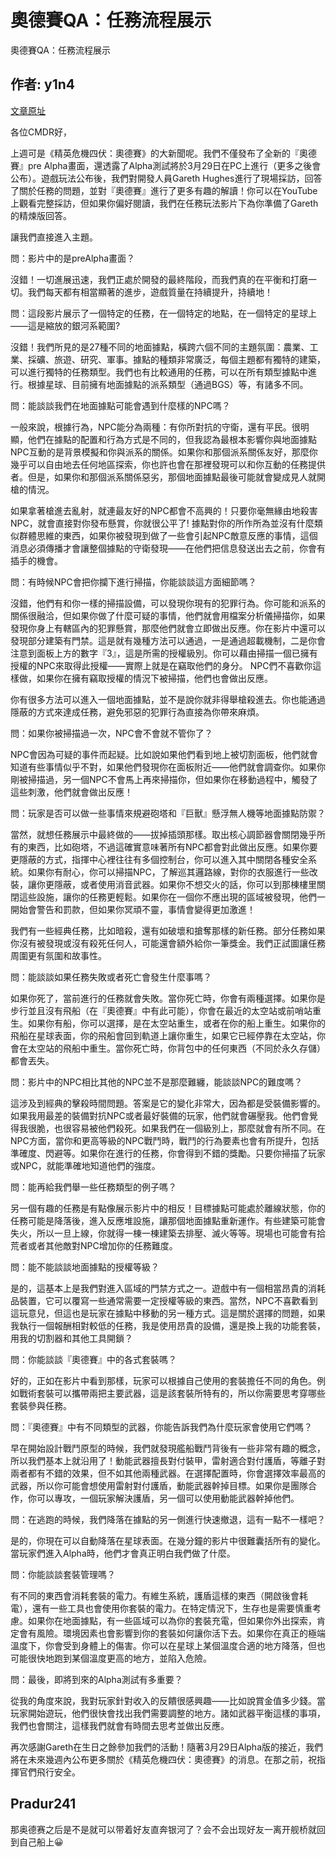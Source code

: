 # 奧德賽QA：任務流程展示

奧德賽QA：任務流程展示

## 作者: y1n4

[文章原址](https://forums.frontier.co.uk/threads/elite-dangerous-odyssey-mission-q-a-recap.566714/)

各位CMDR好，

上週可是《精英危機四伏：奧德賽》的大新聞呢。我們不僅發布了全新的『奧德賽』pre Alpha畫面，還透露了Alpha測試將於3月29日在PC上進行（更多之後會公布）。遊戲玩法公布後，我們對開發人員Gareth Hughes進行了現場採訪，回答了關於任務的問題，並對『奧德賽』進行了更多有趣的解讀！你可以在YouTube上觀看完整採訪，但如果你偏好閱讀，我們在任務玩法影片下為你準備了Gareth的精煉版回答。

讓我們直接進入主題。

問：影片中的是preAlpha畫面？

沒錯！一切進展迅速，我們正處於開發的最終階段，而我們真的在平衡和打磨一切。我們每天都有相當顯著的進步，遊戲質量在持續提升，持續地！

問：這段影片展示了一個特定的任務，在一個特定的地點，在一個特定的星球上——這是縮放的銀河系範圍?

沒錯！我們所見的是27種不同的地面據點，橫跨六個不同的主題氛圍：農業、工業、採礦、旅遊、研究、軍事。據點的種類非常廣泛，每個主題都有獨特的建築，可以進行獨特的任務類型。我們也有比較通用的任務，可以在所有類型據點中進行。根據星球、目前擁有地面據點的派系類型（通過BGS）等，有諸多不同。

問：能談談我們在地面據點可能會遇到什麼樣的NPC嗎？

一般來說，根據行為，NPC能分為兩種：有你所對抗的守衛，還有平民。很明顯，他們在據點的配置和行為方式是不同的，但我認為最根本影響你與地面據點NPC互動的是背景模擬和你與派系的關係。如果你和那個派系關係友好，那麼你幾乎可以自由地去任何地區探索，你也許也會在那裡發現可以和你互動的任務提供者。但是，如果你和那個派系關係惡劣，那個地面據點最後可能就會變成見人就開槍的情況。

如果拿著槍進去亂射，就連最友好的NPC都會不高興的！只要你毫無緣由地殺害NPC，就會直接對你發布懸賞，你就很公平了! 據點對你的所作所為並沒有什麼類似群體思維的東西，如果你被發現到做了一些會引起NPC敵意反應的事情，這個消息必須傳播才會讓整個據點的守衛發現——在他們把信息發送出去之前，你會有插手的機會。

問：有時候NPC會把你攔下進行掃描，你能談談這方面細節嗎？

沒錯，他們有和你一樣的掃描設備，可以發現你現有的犯罪行為。你可能和派系的關係很融洽，但如果你做了什麼可疑的事情，他們就會用檔案分析儀掃描你，如果發現你身上有轄區內的犯罪懸賞，那麼他們就會立即做出反應。你在影片中還可以發現部分建築有門禁。這是就有幾種方法可以通過，一是通過超載機制，二是你會注意到面板上方的數字『3』，這是所需的授權級別。你可以藉由掃描一個已擁有授權的NPC來取得此授權——實際上就是在竊取他們的身分。 NPC們不喜歡你這樣做，如果你在擁有竊取授權的情況下被掃描，他們也會做出反應。

你有很多方法可以進入一個地面據點，並不是說你就非得舉槍殺進去。你也能通過隱蔽的方式來達成任務，避免邪惡的犯罪行為直接為你帶來麻煩。

問：如果你被掃描過一次，NPC會不會就不管你了？

NPC會因為可疑的事件而起疑。比如說如果他們看到地上被切割面板，他們就會知道有些事情似乎不對，如果他們發現你在面板附近——他們就會調查你。如果你剛被掃描過，另一個NPC不會馬上再來掃描你，但如果你在移動過程中，觸發了這些刺激，他們就會做出反應！

問：玩家是否可以做一些事情來規避砲塔和『巨獸』懸浮無人機等地面據點防禦？

當然，就想任務展示中最終做的——拔掉插頭那樣。取出核心調節器會關閉幾乎所有的東西，比如砲塔，不過這確實意味著所有NPC都會對此做出反應。如果你要更隱蔽的方式，指揮中心裡往往有多個控制台，你可以進入其中關閉各種安全系統。如果你有耐心，你可以掃描NPC，了解巡其邏路線，對你的衣服進行一些改裝，讓你更隱蔽，或者使用消音武器。如果你不想交火的話，你可以到那棟樓里關閉這些設施，讓你的任務更輕鬆。如果你在一個你不應出現的區域被發現，他們一開始會警告和罰款，但如果你冥頑不靈，事情會變得更加激進！

我們有一些經典任務，比如暗殺，還有如破壞和搶奪那樣的新任務。部分任務如果你沒有被發現或沒有殺死任何人，可能還會額外給你一筆獎金。我們正試圖讓任務周圍更有氛圍和故事性。

問：能談談如果任務失敗或者死亡會發生什麼事嗎？

如果你死了，當前進行的任務就會失敗。當你死亡時，你會有兩種選擇。如果你是步行並且沒有飛船（在『奧德賽』中有此可能），你會在最近的太空站或前哨站重生。如果你有船，你可以選擇，是在太空站重生，或者在你的船上重生。如果你的飛船在星球表面，你的飛船會回到軌道上讓你重生，如果它已經停靠在太空站，你會在太空站的飛船中重生。當你死亡時，你背包中的任何東西（不同於永久存儲）都會丟失。

問：影片中的NPC相比其他的NPC並不是那麼難纏，能談談NPC的難度嗎？

這涉及到經典的擊殺時間問題。答案是它的變化非常大，因為都是受裝備影響的。如果我用最差的裝備對抗NPC或者最好裝備的玩家，他們就會碾壓我。他們會覺得我很脆，也很容易被他們殺死。如果我們在一個級別上，那麼就會有所不同。在NPC方面，當你和更高等級的NPC戰鬥時，戰鬥的行為要素也會有所提升，包括準確度、閃避等。如果你在進行的任務，你會得到不錯的獎勵。只要你掃描了玩家或NPC，就能準確地知道他們的強度。

問：能再給我們舉一些任務類型的例子嗎？

另一個有趣的任務是有點像展示影片中的相反！目標據點可能處於離線狀態，你的任務可能是降落後，進入反應堆設施，讓那個地面據點重新運作。有些建築可能會失火，所以一旦上線，你就得一棟一棟建築去排壓、滅火等等。現場也可能會有拾荒者或者其他敵對NPC增加你的任務難度。

問：能不能談談地面據點的授權等級？

是的，這基本上是我們對進入區域的門禁方式之一。遊戲中有一個相當昂貴的消耗品裝置，它可以覆寫一些通常需要一定授權等級的東西。當然，NPC不喜歡看到這玩意兒，但這也是玩家在據點中移動的另一種方式。這是關於選擇的問題，如果我執行一個報酬相對較低的任務，我是使用昂貴的設備，還是換上我的功能套裝，用我的切割器和其他工具開鎖？

問：你能談談『奧德賽』中的各式套裝嗎？

好的，正如在影片中看到那樣，玩家可以根據自己使用的套裝擔任不同的角色。例如戰術套裝可以攜帶兩把主要武器，這是該套裝所特有的，所以你需要思考穿哪些套裝參與任務。

問：『奧德賽』中有不同類型的武器，你能告訴我們為什麼玩家會使用它們嗎？

早在開始設計戰鬥原型的時候，我們就發現艦船戰鬥背後有一些非常有趣的概念，所以我們基本上就沿用了！動能武器擅長對付裝甲，雷射適合對付護盾，等離子對兩者都有不錯的效果，但不如其他兩種武器。在選擇配置時，你會選擇效率最高的武器，所以你可能會想使用雷射對付護盾，動能武器幹掉目標。如果你是團隊合作，你可以專攻，一個玩家解決護盾，另一個可以使用動能武器幹掉他們。

問：在逃跑的時候，我們降落在據點的另一側進行快速撤退，這有一點不一樣吧？

是的，你現在可以自動降落在星球表面。在幾分鐘的影片中很難囊括所有的變化。當玩家們進入Alpha時，他們才會真正明白我們做了什麼。

問：你能談談套裝管理嗎？

有不同的東西會消耗套裝的電力。有維生系統，護盾這樣的東西（開啟後會耗電），還有一些工具也會使用你套裝的電力。在特定情況下，生存也是需要慎重考慮。如果你在地面據點，有一些區域可以為你的套裝充電，但如果你外出探索，肯定會有風險。環境因素也會影響到你的套裝如何讓你活下去。如果你在真正的極端溫度下，你會受到身體上的傷害。你可以在星球上某個溫度合適的地方降落，但也可能很快地跑到某個溫度更高的地方，並陷入危險。

問：最後，即將到來的Alpha測試有多重要？

從我的角度來說，我對玩家針對收入的反饋很感興趣——比如說賞金值多少錢。當玩家開始遊玩，他們很快會找出我們需要調整的地方。諸如武器平衡這樣的事項，我們也會關注，這樣我們就會有時間去思考並做出反應。

再次感謝Gareth在生日之餘參加我們的活動！隨著3月29日Alpha版的接近，我們將在未來幾週內公布更多關於《精英危機四伏：奧德賽》的消息。在那之前，祝指揮官們飛行安全。

## Pradur241

那奥德赛之后是不是就可以带着好友直奔银河了？会不会出现好友一离开舰桥就回到自己船上😀

